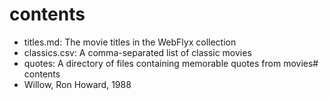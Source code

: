 # contents

- titles.md: The movie titles in the WebFlyx collection
- classics.csv: A comma-separated list of classic movies
- quotes: A directory of files containing memorable quotes from movies# contents
- Willow, Ron Howard, 1988
